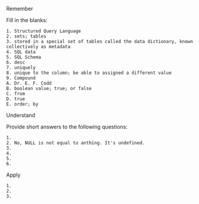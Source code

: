 Remember

Fill in the blanks:

	1. Structured Query Language
	2. sets; tables
	3. stored in a special set of tables called the data dictionary, known collectively as metadata 
	4. SQL data
	5. SQL Schema
	6. desc
	7. uniquely
	8. unique to the column; be able to assigned a different value
	9. Compound
	A. Dr. E. F. Codd
	B. boolean value; true; or false
	C. from
	D. true
	E. order; by

Understand

Provide short answers to the following questions:

	1. 
	2. No, NULL is not equal to anthing. It's undefined.
	3. 
	4. 
	5. 
	6. 

Apply

	1. 
	2. 
	3. 
